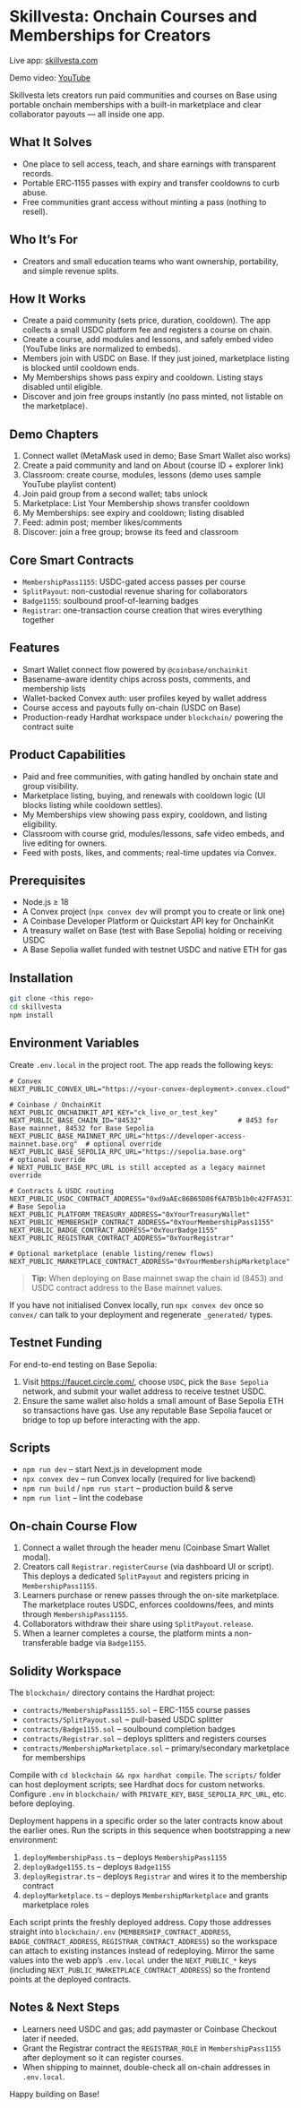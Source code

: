 # Skillvesta: Onchain Courses and Memberships for Creators

Live app: [skillvesta.com](https://skillvesta.com/)

Demo video: [YouTube](https://youtu.be/Ypacq_338a0)

Skillvesta lets creators run paid communities and courses on Base using portable onchain memberships with a built-in marketplace and clear collaborator payouts — all inside one app.

## What It Solves
- One place to sell access, teach, and share earnings with transparent records.
- Portable ERC‑1155 passes with expiry and transfer cooldowns to curb abuse.
- Free communities grant access without minting a pass (nothing to resell).

## Who It’s For
- Creators and small education teams who want ownership, portability, and simple revenue splits.

## How It Works
- Create a paid community (sets price, duration, cooldown). The app collects a small USDC platform fee and registers a course on chain.
- Create a course, add modules and lessons, and safely embed video (YouTube links are normalized to embeds).
- Members join with USDC on Base. If they just joined, marketplace listing is blocked until cooldown ends.
- My Memberships shows pass expiry and cooldown. Listing stays disabled until eligible.
- Discover and join free groups instantly (no pass minted, not listable on the marketplace).

## Demo Chapters
1. Connect wallet (MetaMask used in demo; Base Smart Wallet also works)
2. Create a paid community and land on About (course ID + explorer link)
3. Classroom: create course, modules, lessons (demo uses sample YouTube playlist content)
4. Join paid group from a second wallet; tabs unlock
5. Marketplace: List Your Membership shows transfer cooldown
6. My Memberships: see expiry and cooldown; listing disabled
7. Feed: admin post; member likes/comments
8. Discover: join a free group; browse its feed and classroom

## Core Smart Contracts
- `MembershipPass1155`: USDC-gated access passes per course
- `SplitPayout`: non-custodial revenue sharing for collaborators
- `Badge1155`: soulbound proof-of-learning badges
- `Registrar`: one-transaction course creation that wires everything together

## Features

- Smart Wallet connect flow powered by `@coinbase/onchainkit`
- Basename-aware identity chips across posts, comments, and membership lists
- Wallet-backed Convex auth: user profiles keyed by wallet address
- Course access and payouts fully on-chain (USDC on Base)
- Production-ready Hardhat workspace under `blockchain/` powering the contract
  suite

## Product Capabilities
- Paid and free communities, with gating handled by onchain state and group visibility.
- Marketplace listing, buying, and renewals with cooldown logic (UI blocks listing while cooldown settles).
- My Memberships view showing pass expiry, cooldown, and listing eligibility.
- Classroom with course grid, modules/lessons, safe video embeds, and live editing for owners.
- Feed with posts, likes, and comments; real-time updates via Convex.

## Prerequisites

- Node.js ≥ 18
- A Convex project (`npx convex dev` will prompt you to create or link one)
- A Coinbase Developer Platform or Quickstart API key for OnchainKit
- A treasury wallet on Base (test with Base Sepolia) holding or receiving USDC
- A Base Sepolia wallet funded with testnet USDC and native ETH for gas

## Installation

```bash
git clone <this repo>
cd skillvesta
npm install
```

## Environment Variables

Create `.env.local` in the project root. The app reads the following keys:

```env
# Convex
NEXT_PUBLIC_CONVEX_URL="https://<your-convex-deployment>.convex.cloud"

# Coinbase / OnchainKit
NEXT_PUBLIC_ONCHAINKIT_API_KEY="ck_live_or_test_key"
NEXT_PUBLIC_BASE_CHAIN_ID="84532"                        # 8453 for Base mainnet, 84532 for Base Sepolia
NEXT_PUBLIC_BASE_MAINNET_RPC_URL="https://developer-access-mainnet.base.org"  # optional override
NEXT_PUBLIC_BASE_SEPOLIA_RPC_URL="https://sepolia.base.org"                   # optional override
# NEXT_PUBLIC_BASE_RPC_URL is still accepted as a legacy mainnet override

# Contracts & USDC routing
NEXT_PUBLIC_USDC_CONTRACT_ADDRESS="0xd9aAEc86B65D86f6A7B5b1b0c42FFA531710b6CA" # Base Sepolia
NEXT_PUBLIC_PLATFORM_TREASURY_ADDRESS="0xYourTreasuryWallet"
NEXT_PUBLIC_MEMBERSHIP_CONTRACT_ADDRESS="0xYourMembershipPass1155"
NEXT_PUBLIC_BADGE_CONTRACT_ADDRESS="0xYourBadge1155"
NEXT_PUBLIC_REGISTRAR_CONTRACT_ADDRESS="0xYourRegistrar"

# Optional marketplace (enable listing/renew flows)
NEXT_PUBLIC_MARKETPLACE_CONTRACT_ADDRESS="0xYourMembershipMarketplace"
```

> **Tip:** When deploying on Base mainnet swap the chain id (8453) and USDC
> contract address to the Base mainnet values.

If you have not initialised Convex locally, run `npx convex dev` once so
`convex/` can talk to your deployment and regenerate `_generated/` types.

## Testnet Funding

For end-to-end testing on Base Sepolia:

1. Visit https://faucet.circle.com/, choose `USDC`, pick the `Base Sepolia` network, and submit your wallet address to receive testnet USDC.
2. Ensure the same wallet also holds a small amount of Base Sepolia ETH so transactions have gas. Use any reputable Base Sepolia faucet or bridge to top up before interacting with the app.

## Scripts

- `npm run dev` – start Next.js in development mode
- `npx convex dev` – run Convex locally (required for live backend)
- `npm run build` / `npm run start` – production build & serve
- `npm run lint` – lint the codebase

## On-chain Course Flow

1. Connect a wallet through the header menu (Coinbase Smart Wallet modal).
2. Creators call `Registrar.registerCourse` (via dashboard UI or script). This
   deploys a dedicated `SplitPayout` and registers pricing in
   `MembershipPass1155`.
3. Learners purchase or renew passes through the on-site marketplace. The
   marketplace routes USDC, enforces cooldowns/fees, and mints through
   `MembershipPass1155`.
4. Collaborators withdraw their share using `SplitPayout.release`.
5. When a learner completes a course, the platform mints a non-transferable
   badge via `Badge1155`.

## Solidity Workspace

The `blockchain/` directory contains the Hardhat project:

- `contracts/MembershipPass1155.sol` – ERC-1155 course passes
- `contracts/SplitPayout.sol` – pull-based USDC splitter
- `contracts/Badge1155.sol` – soulbound completion badges
- `contracts/Registrar.sol` – deploys splitters and registers courses
- `contracts/MembershipMarketplace.sol` – primary/secondary marketplace for memberships

Compile with `cd blockchain && npx hardhat compile`. The `scripts/` folder can
host deployment scripts; see Hardhat docs for custom networks. Configure `.env`
in `blockchain/` with `PRIVATE_KEY`, `BASE_SEPOLIA_RPC_URL`, etc. before
deploying.

Deployment happens in a specific order so the later contracts know about the
earlier ones. Run the scripts in this sequence when bootstrapping a new
environment:

1. `deployMembershipPass.ts` – deploys `MembershipPass1155`
2. `deployBadge1155.ts` – deploys `Badge1155`
3. `deployRegistrar.ts` – deploys `Registrar` and wires it to the membership contract
4. `deployMarketplace.ts` – deploys `MembershipMarketplace` and grants marketplace roles

Each script prints the freshly deployed address. Copy those addresses straight
into `blockchain/.env` (`MEMBERSHIP_CONTRACT_ADDRESS`,
`BADGE_CONTRACT_ADDRESS`, `REGISTRAR_CONTRACT_ADDRESS`) so the workspace can
attach to existing instances instead of redeploying. Mirror the same values
into the web app’s `.env.local` under the `NEXT_PUBLIC_*` keys (including
`NEXT_PUBLIC_MARKETPLACE_CONTRACT_ADDRESS`) so the frontend points at the
deployed contracts.

## Notes & Next Steps

- Learners need USDC and gas; add paymaster or Coinbase Checkout later if
  needed.
- Grant the Registrar contract the `REGISTRAR_ROLE` in `MembershipPass1155`
  after deployment so it can register courses.
- When shipping to mainnet, double-check all on-chain addresses in `.env.local`.

Happy building on Base!
